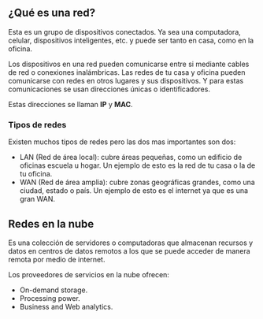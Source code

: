 ## ¿Qué es una red?

Esta es un grupo de dispositivos conectados. Ya sea una computadora, celular, dispositivos inteligentes, etc. y puede ser tanto en casa, como en la oficina. 

Los dispositivos en una red pueden comunicarse entre si mediante cables de red o conexiones inalámbricas. Las redes de tu casa y oficina pueden comunicarse con redes en otros lugares y sus dispositivos. Y para estas comunicaciones se usan direcciones únicas o identificadores. 

Estas direcciones se llaman **IP** y **MAC**. 

### Tipos de redes

Existen muchos tipos de redes pero las dos mas importantes son dos: 

- LAN (Red de área local): cubre áreas pequeñas, como un edificio de oficinas escuela u hogar. Un ejemplo de esto es la red de tu casa o la de tu oficina. 
- WAN (Red de área amplia): cubre zonas geográficas grandes, como una ciudad, estado o país. Un ejemplo de esto es el internet ya que es una gran WAN. 

## Redes en la nube

Es una colección de servidores o computadoras que almacenan recursos y datos en centros de datos remotos a los que se puede acceder de manera remota por medio de internet. 

Los proveedores de servicios en la nube ofrecen:

- On-demand storage.
- Processing power.
- Business and Web analytics. 

